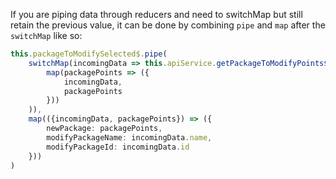If you are piping data through reducers and need to switchMap but still retain the previous value, it can be done by combining `pipe` and `map` after the `switchMap` like so:

```ts
this.packageToModifySelected$.pipe(
	switchMap(incomingData => this.apiService.getPackageToModifyPoints$(incomingData.id).pipe( 
		map(packagePoints => ({
			incomingData, 
			packagePoints
		}))
	)),
	map(({incomingData, packagePoints}) => ({
		newPackage: packagePoints,
		modifyPackageName: incomingData.name,
		modifyPackageId: incomingData.id
	}))
)
```